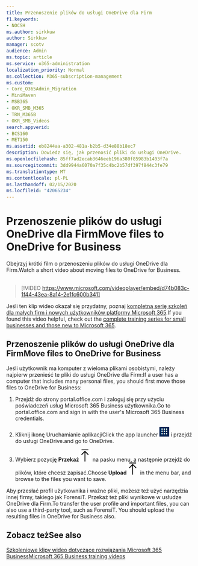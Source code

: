 ```yaml
---
title: Przenoszenie plików do usługi OneDrive dla Firm
f1.keywords:
- NOCSH
ms.author: sirkkuw
author: Sirkkuw
manager: scotv
audience: Admin
ms.topic: article
ms.service: o365-administration
localization_priority: Normal
ms.collection: M365-subscription-management
ms.custom:
- Core_O365Admin_Migration
- MiniMaven
- MSB365
- OKR_SMB_M365
- TRN_M365B
- OKR_SMB_Videos
search.appverid:
- BCS160
- MET150
ms.assetid: eb8244aa-a302-481a-b2b5-d34e88b18ec7
description: Dowiedz się, jak przenosić pliki do usługi OneDrive.
ms.openlocfilehash: 85ff7ad2ecab3646eeb196a380f85983b1403f7a
ms.sourcegitcommit: 3dd9944a6070a7f35c4bc2b57df397f844c3fe79
ms.translationtype: MT
ms.contentlocale: pl-PL
ms.lasthandoff: 02/15/2020
ms.locfileid: "42065234"
---
```

# <a name="move-files-to-onedrive-for-business"></a><span data-ttu-id="98c86-103">Przenoszenie plików do usługi OneDrive dla Firm</span><span class="sxs-lookup"><span data-stu-id="98c86-103">Move files to OneDrive for Business</span></span>

<span data-ttu-id="98c86-104">Obejrzyj krótki film o przenoszeniu plików do usługi OneDrive dla Firm.</span><span class="sxs-lookup"><span data-stu-id="98c86-104">Watch a short video about moving files to OneDrive for Business.</span></span><br><br>

> [!VIDEO https://www.microsoft.com/videoplayer/embed/d74b083c-1f44-43ea-8a14-2e1fc600b341] 

<span data-ttu-id="98c86-105">Jeśli ten klip wideo okazał się przydatny, poznaj [kompletną serię szkoleń dla małych firm i nowych użytkowników platformy Microsoft 365](https://support.office.com/article/6ab4bbcd-79cf-4000-a0bd-d42ce4d12816).</span><span class="sxs-lookup"><span data-stu-id="98c86-105">If you found this video helpful, check out the [complete training series for small businesses and those new to Microsoft 365](https://support.office.com/article/6ab4bbcd-79cf-4000-a0bd-d42ce4d12816).</span></span>


## <a name="move-files-to-onedrive-for-business"></a><span data-ttu-id="98c86-106">Przenoszenie plików do usługi OneDrive dla Firm</span><span class="sxs-lookup"><span data-stu-id="98c86-106">Move files to OneDrive for Business</span></span>

<span data-ttu-id="98c86-107">Jeśli użytkownik ma komputer z wieloma plikami osobistymi, należy najpierw przenieść te pliki do usługi OneDrive dla Firm:</span><span class="sxs-lookup"><span data-stu-id="98c86-107">If a user has a computer that includes many personal files, you should first move those files to OneDrive for Business:</span></span>
  
1. <span data-ttu-id="98c86-108">Przejdź do strony portal.office.com i zaloguj się przy użyciu poświadczeń usług Microsoft 365 Business użytkownika.</span><span class="sxs-lookup"><span data-stu-id="98c86-108">Go to portal.office.com and sign in with the user's Microsoft 365 Business credentials.</span></span>
    
2. <span data-ttu-id="98c86-109">Kliknij ikonę Uruchamianie aplikacji</span><span class="sxs-lookup"><span data-stu-id="98c86-109">Click the app launcher</span></span> ![The app launcher icon in Office 365](../media/7502f4ec-3c9a-435d-a7b4-b9cda85189a7.png) <span data-ttu-id="98c86-111">i przejdź do usługi OneDrive.</span><span class="sxs-lookup"><span data-stu-id="98c86-111">and go to OneDrive.</span></span> 
    
3. <span data-ttu-id="98c86-112">Wybierz pozycję **Przekaż**![Upload](../media/d9b963b8-10af-42e2-953d-360301b83d3c.png) na pasku menu, a następnie przejdź do plików, które chcesz zapisać.</span><span class="sxs-lookup"><span data-stu-id="98c86-112">Choose **Upload**![Upload](../media/d9b963b8-10af-42e2-953d-360301b83d3c.png) in the menu bar, and browse to the files you want to save.</span></span> 
    
<span data-ttu-id="98c86-p101">Aby przesłać profil użytkownika i ważne pliki, możesz też użyć narzędzia innej firmy, takiego jak ForensiT. Przekaż też pliki wynikowe w usłudze OneDrive dla Firm.</span><span class="sxs-lookup"><span data-stu-id="98c86-p101">To transfer the user profile and important files, you can also use a third-party tool, such as ForensiT. You should upload the resulting files in OneDrive for Business also.</span></span>
  
## <a name="see-also"></a><span data-ttu-id="98c86-115">Zobacz też</span><span class="sxs-lookup"><span data-stu-id="98c86-115">See also</span></span>

[<span data-ttu-id="98c86-116">Szkoleniowe klipy wideo dotyczące rozwiązania Microsoft 365 Business</span><span class="sxs-lookup"><span data-stu-id="98c86-116">Microsoft 365 Business training videos</span></span>](https://support.office.com/article/6ab4bbcd-79cf-4000-a0bd-d42ce4d12816)
